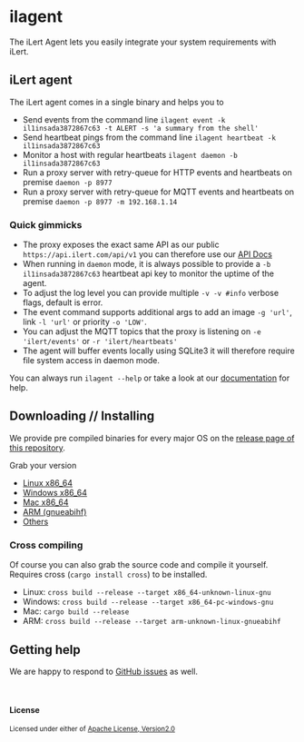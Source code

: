 # ilagent

The iLert Agent lets you easily integrate your system requirements with iLert.

## iLert agent

The iLert agent comes in a single binary and helps you to

* Send events from the command line `ilagent event -k il1insada3872867c63 -t ALERT -s 'a summary from the shell'`
* Send heartbeat pings from the command line `ilagent heartbeat -k il1insada3872867c63`
* Monitor a host with regular heartbeats `ilagent daemon -b il1insada3872867c63`
* Run a proxy server with retry-queue for HTTP events and heartbeats on premise `daemon -p 8977`
* Run a proxy server with retry-queue for MQTT events and heartbeats on premise `daemon -p 8977 -m 192.168.1.14`

### Quick gimmicks

- The proxy exposes the exact same API as our public `https://api.ilert.com/api/v1` you can therefore use our [API Docs](https://api.ilert.com/api-docs/#tag/Events)
- When running in `daemon` mode, it is always possible to provide a `-b il1insada3872867c63` heartbeat api key
to monitor the uptime of the agent.
- To adjust the log level you can provide multiple `-v -v #info` verbose flags, default is error.
- The event command supports additional args to add an image `-g 'url'`, link `-l 'url'` or priority `-o 'LOW'`.
- You can adjust the MQTT topics that the proxy is listening on `-e 'ilert/events'` or `-r 'ilert/heartbeats'`
- The agent will buffer events locally using SQLite3 it will therefore require file system access in daemon mode.

You can always run `ilagent --help` or take a look at our [documentation](https://docs.ilert.com/ilagent) for help.

## Downloading // Installing

We provide pre compiled binaries for every major OS on the [release page of this repository](https://github.com/iLert/ilagent/releases).

Grab your version

- [Linux x86_64]()
- [Windows x86_64]()
- [Mac x86_64]()
- [ARM (gnueabihf)]()
- [Others][issues]

### Cross compiling

Of course you can also grab the source code and compile it yourself.
Requires cross (`cargo install cross`) to be installed.

- Linux: `cross build --release --target x86_64-unknown-linux-gnu`
- Windows: `cross build --release --target x86_64-pc-windows-gnu`
- Mac: `cargo build --release`
- ARM: `cross build --release --target arm-unknown-linux-gnueabihf`

## Getting help

We are happy to respond to [GitHub issues][issues] as well.

<br>

#### License

<sup>
Licensed under either of <a href="LICENSE">Apache License, Version2.0</a>
</sup>

[issues]: https://github.com/iLert/ilagent/issues/new